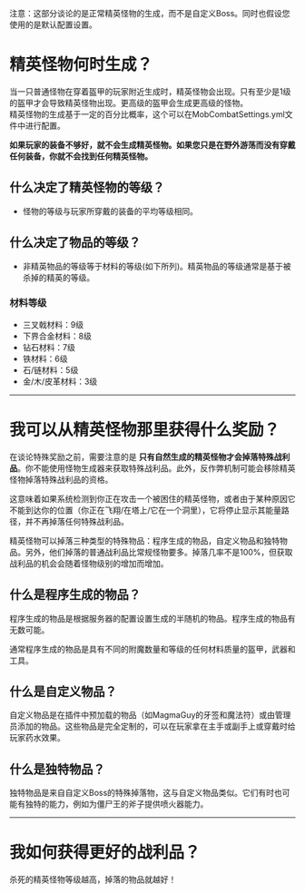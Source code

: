 
注意：这部分谈论的是正常精英怪物的生成，而不是自定义Boss。同时也假设您使用的是默认配置设置。

# 精英怪物何时生成？

当一只普通怪物在穿着盔甲的玩家附近生成时，精英怪物会出现。只有至少是1级的盔甲才会导致精英怪物出现。更高级的盔甲会生成更高级的怪物。
<br>精英怪物的生成基于一定的百分比概率，这个可以在MobCombatSettings.yml文件中进行配置。

**如果玩家的装备不够好，就不会生成精英怪物。如果您只是在野外游荡而没有穿戴任何装备，你就不会找到任何精英怪物。**

## 什么决定了精英怪物的等级？

* 怪物的等级与玩家所穿戴的装备的平均等级相同。

## 什么决定了物品的等级？

* 非精英物品的等级等于材料的等级(如下所列)。精英物品的等级通常是基于被杀掉的精英的等级。

### 材料等级
* 三叉戟材料：9级
* 下界合金材料：8级
* 钻石材料：7级
* 铁材料：6级
* 石/链材料：5级
* 金/木/皮革材料：3级

***

# 我可以从精英怪物那里获得什么奖励？
在谈论特殊奖励之前，需要注意的是 **只有自然生成的精英怪物才会掉落特殊战利品**。你不能使用怪物生成器来获取特殊战利品。此外，反作弊机制可能会移除精英怪物掉落特殊战利品的资格。

这意味着如果系统检测到你正在攻击一个被困住的精英怪物，或者由于某种原因它不能到达你的位置（你正在飞翔/在塔上/它在一个洞里），它将停止显示其能量路径，并不再掉落任何特殊战利品。

精英怪物可以掉落三种类型的特殊物品：程序生成的物品，自定义物品和独特物品。另外，他们掉落的普通战利品比常规怪物要多。掉落几率不是100%，但获取战利品的机会会随着怪物级别的增加而增加。

## 什么是程序生成的物品？
程序生成的物品是根据服务器的配置设置生成的半随机的物品。程序生成的物品有无数可能。

通常程序生成的物品是具有不同的附魔数量和等级的任何材料质量的盔甲，武器和工具。

## 什么是自定义物品？
自定义物品是在插件中预加载的物品（如MagmaGuy的牙签和魔法符）或由管理员添加的物品。这些物品是完全定制的，可以在玩家拿在主手或副手上或穿戴时给玩家药水效果。

## 什么是独特物品？
独特物品是来自自定义Boss的特殊掉落物，这与自定义物品类似。它们有时也可能有独特的能力，例如为僵尸王的斧子提供喷火器能力。

***

# 我如何获得更好的战利品？
杀死的精英怪物等级越高，掉落的物品就越好！